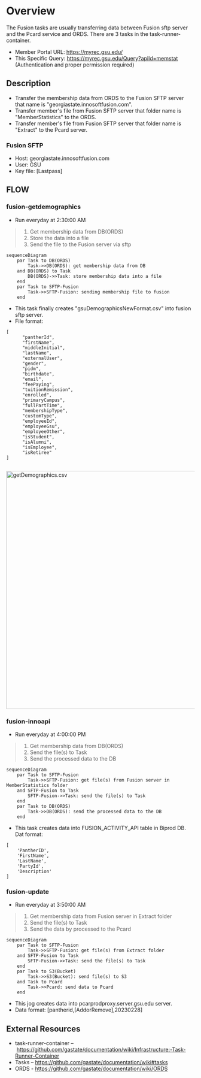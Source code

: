 # Overview
The Fusion tasks are usually transferring data between Fusion sftp server and the Pcard service and ORDS. There are 3 tasks in the task-runner-container. 

* Member Portal URL: https://myrec.gsu.edu/
* This Specific Query: https://myrec.gsu.edu/Query?apiId=memstat (Authentication and proper permission required)

## Description

* Transfer the membership data from ORDS to the Fusion SFTP server that name is "georgiastate.innosoftfusion.com".
* Transfer member's file from Fusion SFTP server that folder name is "MemberStatistics" to the ORDS.
* Transfer member's file from Fusion SFTP server that folder name is "Extract" to the Pcard server.

### Fusion SFTP

* Host: georgiastate.innosoftfusion.com
* User: GSU
* Key file: [Lastpass]

## FLOW

### fusion-getdemographics
* Run everyday at 2:30:00 AM
> 1. Get membership data from DB(ORDS)
> 2. Store the data into a file
> 3. Send the file to the Fusion server via sftp

```mermaid
sequenceDiagram
    par Task to DB(ORDS)
        Task->>DB(ORDS): get membership data from DB
    and DB(ORDS) to Task
        DB(ORDS)->>Task: store membership data into a file
    end
    par Task to SFTP-Fusion
        Task->>SFTP-Fusion: sending membership file to fusion
    end
```
* This task finally creates "gsuDemographicsNewFormat.csv" into fusion sftp server.
* File format:
```
[
      "pantherId",
      "firstName",
      "middleInitial",
      "lastName",
      "externalUser",
      "gender",
      "pidm",
      "birthdate",
      "email",
      "feePaying",
      "tuitionRemission",
      "enrolled",
      "primaryCampus",
      "fullPartTime",
      "membershipType",
      "customType",
      "employeeId",
      "employeeGsu",
      "employeeOther",
      "isStudent",
      "isAlumni",
      "isEmployee",
      "isRetiree"
]
 
```
<img width="636" alt="getDemographics.csv" src="https://user-images.githubusercontent.com/46454047/222540518-a6a3fa78-3097-4a2a-8c23-bb730fe01e11.png">


### fusion-innoapi
* Run everyday at 4:00:00 PM
> 1. Get membership data from DB(ORDS)
> 2. Send the file(s) to Task
> 3. Send the processed data to the DB

```mermaid
sequenceDiagram
    par Task to SFTP-Fusion
        Task->>SFTP-Fusion: get file(s) from Fusion server in MemberStatistics folder 
    and SFTP-Fusion to Task
        SFTP-Fusion->>Task: send the file(s) to Task
    end
    par Task to DB(ORDS)
        Task->>DB(ORDS): send the processed data to the DB
    end
```
* This task creates data into FUSION_ACTIVITY_API table in Biprod DB.
Dat format:
```
[
    'PantherID', 
    'FirstName', 
    'LastName', 
    'PartyId', 
    'Description'
]
```

### fusion-update
* Run everyday at 3:50:00 AM 
> 1. Get membership data from Fusion server in Extract folder
> 2. Send the file(s) to Task
> 3. Send the data by processed to the Pcard

```mermaid
sequenceDiagram
    par Task to SFTP-Fusion
        Task->>SFTP-Fusion: get file(s) from Extract folder 
    and SFTP-Fusion to Task
        SFTP-Fusion->>Task: send the file(s) to Task
    end
    par Task to S3(Bucket)
        Task->>S3(Bucket): send file(s) to S3
    and Task to Pcard
        Task->>Pcard: send data to Pcard
    end
```
* This jog creates data into pcarprodproxy.server.gsu.edu server. 
* Data format: [pantherid,[AddorRemove],20230228]

## External Resources

* task-runner-container – https://github.com/gastate/documentation/wiki/Infrastructure:-Task-Runner-Container
* Tasks – https://github.com/gastate/documentation/wiki#tasks
* ORDS - https://github.com/gastate/documentation/wiki/ORDS

